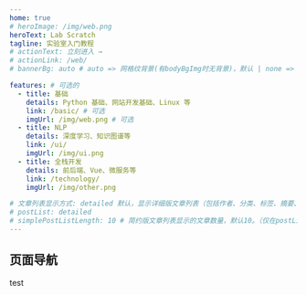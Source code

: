 ```yaml
---
home: true
# heroImage: /img/web.png
heroText: Lab Scratch
tagline: 实验室入门教程
# actionText: 立刻进入 →
# actionLink: /web/
# bannerBg: auto # auto => 网格纹背景(有bodyBgImg时无背景)，默认 | none => 无 | '大图地址' | background: 自定义背景样式       提示：如发现文本颜色不适应你的背景时可以到palette.styl修改$bannerTextColor变量

features: # 可选的
  - title: 基础
    details: Python 基础、网站开发基础、Linux 等
    link: /basic/ # 可选
    imgUrl: /img/web.png # 可选
  - title: NLP
    details: 深度学习、知识图谱等
    link: /ui/
    imgUrl: /img/ui.png
  - title: 全栈开发
    details: 前后端、Vue、微服务等
    link: /technology/
    imgUrl: /img/other.png

# 文章列表显示方式: detailed 默认，显示详细版文章列表（包括作者、分类、标签、摘要、分页等）| simple => 显示简约版文章列表（仅标题和日期）| none 不显示文章列表
# postList: detailed
# simplePostListLength: 10 # 简约版文章列表显示的文章数量，默认10。（仅在postList设置为simple时生效）
---
```


## 页面导航

test
